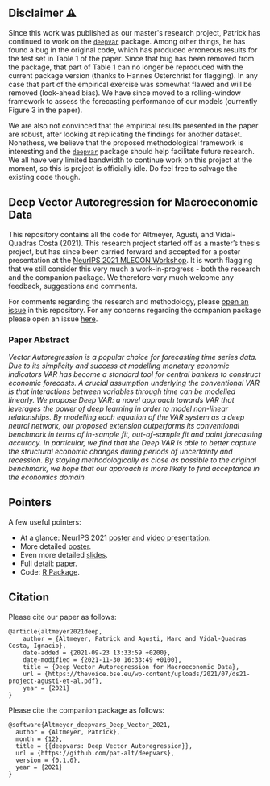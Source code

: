 
## Disclaimer ⚠

Since this work was published as our master's research project, Patrick has continued to work on the [`deepvar`](https://github.com/pat-alt/deepvars) package. Among other things, he has found a bug in the original code, which has produced erroneous results for the test set in Table 1 of the paper. Since that bug has been removed from the package, that part of Table 1 can no longer be reproduced with the current package version (thanks to Hannes Osterchrist for flagging). In any case that part of the empirical exercise was somewhat flawed and will be removed (look-ahead bias). We have since moved to a rolling-window framework to assess the forecasting performance of our models (currently Figure 3 in the paper). 

We are also not convinced that the empirical results presented in the paper are robust, after looking at replicating the findings for another dataset. Nonethess, we believe that the proposed methodological framework is interesting and the [`deepvar`](https://github.com/pat-alt/deepvars) package should help facilitate future research. We all have very limited bandwidth to continue work on this project at the moment, so this is project is officially idle. Do feel free to salvage the existing code though.

## Deep Vector Autoregression for Macroeconomic Data

This repository contains all the code for Altmeyer, Agusti, and
Vidal-Quadras Costa (2021). This research project started off as a
master’s thesis project, but has since been carried forward and accepted
for a poster presentation at the [NeurIPS 2021 MLECON
Workshop](https://nips.cc/Conferences/2021/ScheduleMultitrack?event=21847).
It is worth flagging that we still consider this very much a
work-in-progress - both the research and the companion package. We
therefore very much welcome any feedback, suggestions and comments.

For comments regarding the research and methodology, please [open an
issue](https://github.com/pat-alt/deepvarsMacro/issues) in this
repository. For any concerns regarding the companion package please open
an issue [here](https://github.com/pat-alt/deepvars/issues).

### Paper Abstract

*Vector Autoregression is a popular choice for forecasting time series
data. Due to its simplicity and success at modelling monetary economic
indicators VAR has become a standard tool for central bankers to
construct economic forecasts. A crucial assumption underlying the
conventional VAR is that interactions between variables through time can
be modelled linearly. We propose Deep VAR: a novel approach towards VAR
that leverages the power of deep learning in order to model non-linear
relatonships. By modelling each equation of the VAR system as a deep
neural network, our proposed extension outperforms its conventional
benchmark in terms of in-sample fit, out-of-sample fit and point
forecasting accuracy. In particular, we find that the Deep VAR is able
to better capture the structural economic changes during periods of
uncertainty and recession. By staying methodologically as close as
possible to the original benchmark, we hope that our approach is more
likely to find acceptance in the economics domain.*

## Pointers

A few useful pointers:

-   At a glance: NeurIPS 2021 [poster](poster/neurips.pdf) and [video
    presentation](https://www.youtube.com/watch?v=YRfwsZWf8mI&t=45s).
-   More detailed [poster](poster/poster.pdf).
-   Even more detailed [slides](presentation/presentation.pdf).
-   Full detail: [paper](paper/paper.pdf).
-   Code: [R Package](https://github.com/pat-alt/deepvars).

## Citation

Please cite our paper as follows:

    @article{altmeyer2021deep,
        author = {Altmeyer, Patrick and Agusti, Marc and Vidal-Quadras Costa, Ignacio},
        date-added = {2021-09-23 13:33:59 +0200},
        date-modified = {2021-11-30 16:33:49 +0100},
        title = {Deep Vector Autoregression for Macroeconomic Data},
        url = {https://thevoice.bse.eu/wp-content/uploads/2021/07/ds21-project-agusti-et-al.pdf},
        year = {2021}
    }

Please cite the companion package as follows:

    @software{Altmeyer_deepvars_Deep_Vector_2021,
      author = {Altmeyer, Patrick},
      month = {12},
      title = {{deepvars: Deep Vector Autoregression}},
      url = {https://github.com/pat-alt/deepvars},
      version = {0.1.0},
      year = {2021}
    }
